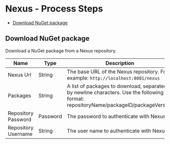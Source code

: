 
# Nexus - Process Steps

* [Download NuGet package](#download_nuget_package)


## Download NuGet package

Download a NuGet package from a Nexus repository.


| Name | Type | Description                                                                                                          | Required |
| ---- | ---- | -------------------------------------------------------------------------------------------------------------------- | -------- |
| Nexus Url | String | The base URL of the Nexus repository. For example: `http://localhost:8081/nexus` | Yes |
| Packages | String | A list of packages to download, separated by newline characters. Use the following format: repositoryName/packageID/packageVersion | Yes |
| Repository Password | Password | The password to authenticate with Nexus. | No |
| Repository Username | String | The user name to authenticate with Nexus. | No |


